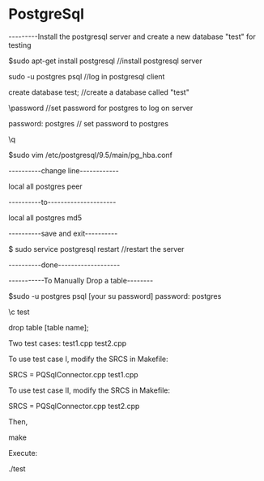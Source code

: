 # PostgreSql

---------Install the postgresql server and create a new database "test" for testing

$sudo apt-get install postgresql  //install postgresql server 

sudo -u postgres psql             //log in postgresql client

create database test;            //create a database called "test"

\password                       //set password for postgres to log on server

password: postgres                // set password to postgres

\q

$sudo vim /etc/postgresql/9.5/main/pg_hba.conf

----------change line------------

local   all             postgres                                peer

----------to---------------------

local   all             postgres                                md5

----------save and exit----------

$ sudo service postgresql restart   //restart the server

----------done-------------------

-----------To Manually Drop a table--------

$sudo -u postgres psql
[your su password]
password: postgres

\c test

drop table [table name];

Two test cases: test1.cpp test2.cpp

To use test case I, modify the SRCS in Makefile:

SRCS = PQSqlConnector.cpp test1.cpp

To use test case II, modify the SRCS in Makefile:

SRCS = PQSqlConnector.cpp test2.cpp

Then,

make

Execute:

./test


